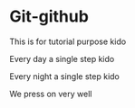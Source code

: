 # Git-github

This is for tutorial purpose kido

Every day a single step kido

Every night a single step kido

We press on very well 
